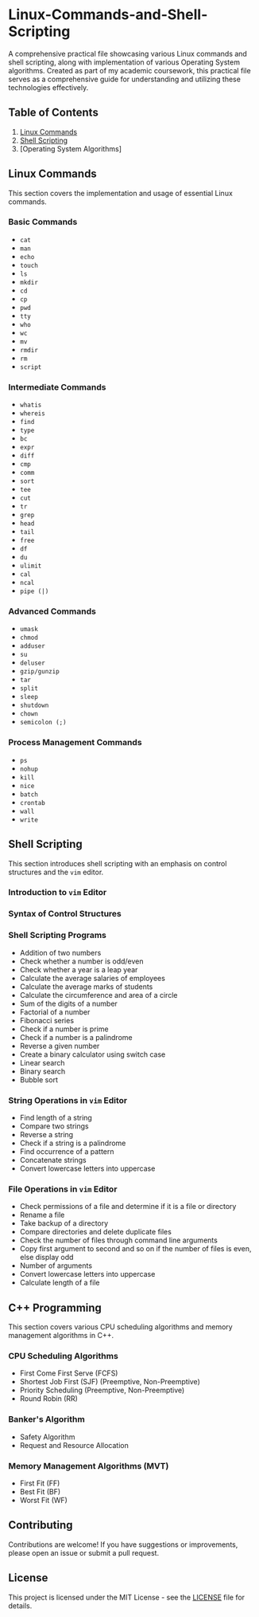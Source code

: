 # Linux-Commands-and-Shell-Scripting
A comprehensive practical file showcasing various Linux commands and shell scripting, along with implementation of various Operating System algorithms.
Created as part of my academic coursework, this practical file serves as a comprehensive guide for understanding and utilizing these technologies effectively.

## Table of Contents

1. [Linux Commands](#linux-commands)
2. [Shell Scripting](#shell-scripting)
3. [Operating System Algorithms]
   
## Linux Commands

This section covers the implementation and usage of essential Linux commands.

### Basic Commands
- `cat`
- `man`
- `echo`
- `touch`
- `ls`
- `mkdir`
- `cd`
- `cp`
- `pwd`
- `tty`
- `who`
- `wc`
- `mv`
- `rmdir`
- `rm`
- `script`

### Intermediate Commands
- `whatis`
- `whereis`
- `find`
- `type`
- `bc`
- `expr`
- `diff`
- `cmp`
- `comm`
- `sort`
- `tee`
- `cut`
- `tr`
- `grep`
- `head`
- `tail`
- `free`
- `df`
- `du`
- `ulimit`
- `cal`
- `ncal`
- `pipe (|)`

### Advanced Commands
- `umask`
- `chmod`
- `adduser`
- `su`
- `deluser`
- `gzip/gunzip`
- `tar`
- `split`
- `sleep`
- `shutdown`
- `chown`
- `semicolon (;)`

### Process Management Commands
- `ps`
- `nohup`
- `kill`
- `nice`
- `batch`
- `crontab`
- `wall`
- `write`

## Shell Scripting

This section introduces shell scripting with an emphasis on control structures and the `vim` editor.

### Introduction to `vim` Editor

### Syntax of Control Structures

### Shell Scripting Programs
- Addition of two numbers
- Check whether a number is odd/even
- Check whether a year is a leap year
- Calculate the average salaries of employees
- Calculate the average marks of students
- Calculate the circumference and area of a circle
- Sum of the digits of a number
- Factorial of a number
- Fibonacci series
- Check if a number is prime
- Check if a number is a palindrome
- Reverse a given number
- Create a binary calculator using switch case
- Linear search
- Binary search
- Bubble sort

### String Operations in `vim` Editor
- Find length of a string
- Compare two strings
- Reverse a string
- Check if a string is a palindrome
- Find occurrence of a pattern
- Concatenate strings
- Convert lowercase letters into uppercase

### File Operations in `vim` Editor
- Check permissions of a file and determine if it is a file or directory
- Rename a file
- Take backup of a directory
- Compare directories and delete duplicate files
- Check the number of files through command line arguments
- Copy first argument to second and so on if the number of files is even, else display odd
- Number of arguments
- Convert lowercase letters into uppercase
- Calculate length of a file

## C++ Programming

This section covers various CPU scheduling algorithms and memory management algorithms in C++.

### CPU Scheduling Algorithms
- First Come First Serve (FCFS)
- Shortest Job First (SJF) (Preemptive, Non-Preemptive)
- Priority Scheduling (Preemptive, Non-Preemptive)
- Round Robin (RR)

### Banker's Algorithm
- Safety Algorithm
- Request and Resource Allocation

### Memory Management Algorithms (MVT)
- First Fit (FF)
- Best Fit (BF)
- Worst Fit (WF)

## Contributing

Contributions are welcome! If you have suggestions or improvements, please open an issue or submit a pull request.

## License

This project is licensed under the MIT License - see the [LICENSE](LICENSE) file for details.
